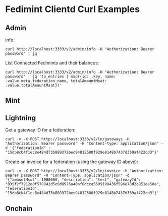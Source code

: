 # Fedimint Clientd Curl Examples

## Admin

Info:

```
curl http://localhost:3333/v2/admin/info -H "Authorization: Bearer password" | jq
```

List Connected Fedimints and their balances:

```
curl http://localhost:3333/v2/admin/info -H "Authorization: Bearer password" | jq 'to_entries | map({id: .key, name: .value.meta.federation_name, totalAmountMsat: .value.totalAmountMsat})'
```

## Mint

## Lightning

Get a gateway ID for a federation:

```
curl -v -X POST http://localhost:3333/v2/ln/gateways -H "Authorization: Bearer password" -H "Content-type: application/json" -d '{"federationId" :
"15db8cb4f1ec8e484d73b889372bec94812580f929e8148b7437d359af422cd3"}'
```

Create an invoice for a federation (using the gateway ID above):

```
curl -v -X POST http://localhost:3333/v2/ln/invoice -H "Authorization: Bearer password" -H "Content-Type: application/json" -d '{"amountMsat": 1000000, "description": "test", "gatewayId": "035f2f7912e0f570841d5c0d8976a40af0dcca5609198436f596e78d2c851ee58a", "federationId": "15db8cb4f1ec8e484d73b889372bec94812580f929e8148b7437d359af422cd3"}'
```

## Onchain
